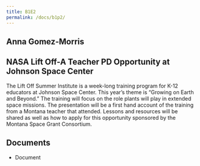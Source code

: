 ```yaml
---
title: B1E2
permalink: /docs/b1p2/
---
```


## Anna Gomez-Morris

## NASA Lift Off-A Teacher PD Opportunity at Johnson Space Center

The Lift Off Summer Institute is a week-long training program for K-12 educators at Johnson Space Center. This year’s theme is “Growing on Earth and Beyond.” The training will focus on the role plants will play in extended space missions. The presentation will be a first hand account of the training from a Montana teacher that attended. Lessons and resources will be shared as well as how to apply for this opportunity sponsored by the Montana Space Grant Consortium.

## Documents
 - Document